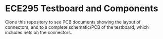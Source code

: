 # ECE295 Testboard and Components

Clone this repository to see PCB documents showing the layout of connectors, and to a complete schematic/PCB of the testboard, which includes nets on the connectors.
